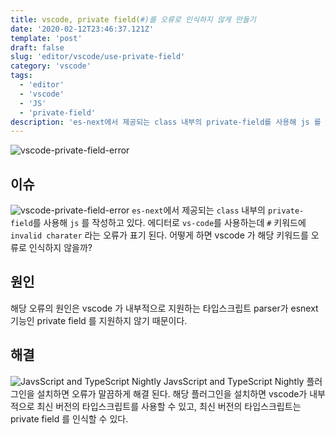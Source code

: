 ```yaml
---
title: vscode, private field(#)를 오류로 인식하지 않게 만들기
date: '2020-02-12T23:46:37.121Z'
template: 'post'
draft: false
slug: 'editor/vscode/use-private-field'
category: 'vscode'
tags:
  - 'editor'
  - 'vscode'
  - 'JS'
  - 'private-field'
description: 'es-next에서 제공되는 class 내부의 private-field를 사용해 js 를 작성하고 있다. 에디터로 vs-code를 사용하는데 "#" 키워드에 invalid charater 라는 오류가 표기 된다. 어떻게 하면 vscode 가 해당 키워드를 오류로 인식하지 않을까?'
---
```


![vscode-private-field-error](https://imgur.com/MjB74GG.png)

## 이슈

![vscode-private-field-error](https://imgur.com/qeyhpWx.png)
`es-next`에서 제공되는 `class` 내부의 `private-field`를 사용해 `js` 를 작성하고 있다. 에디터로 `vs-code`를 사용하는데 `#` 키워드에 `invalid charater` 라는 오류가 표기 된다. 어떻게 하면 vscode 가 해당 키워드를 오류로 인식하지 않을까?

## 원인

해당 오류의 원인은 vscode 가 내부적으로 지원하는 타입스크립트 parser가 esnext 기능인 private field 를 지원하지 않기 때문이다.

## 해결

![JavsScript and TypeScript Nightly](https://imgur.com/KMdybDA.png)
JavsScript and TypeScript Nightly 플러그인을 설치하면 오류가 말끔하게 해결 된다. 해당 플러그인을 설치하면 vscode가 내부적으로 최신 버전의 타입스크립트를 사용할 수 있고, 최신 버전의 타입스크립트는 private field 를 인식할 수 있다.
